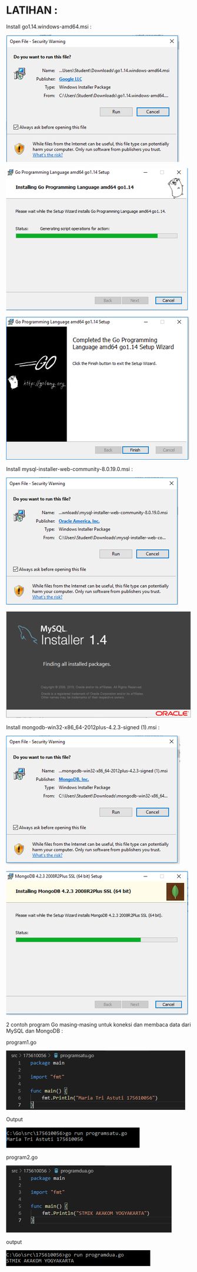 LATIHAN :
=========

Install go1.14.windows-amd64.msi :

![alt text](https://github.com/trimariaas27/tekn-cloud-computing/blob/master/minggu-06/gambar1.png)

![alt text](https://github.com/trimariaas27/tekn-cloud-computing/blob/master/minggu-06/gambar2.png)

![alt text](https://github.com/trimariaas27/tekn-cloud-computing/blob/master/minggu-06/gambar3.png)

Install mysql-installer-web-community-8.0.19.0.msi :

![alt text](https://github.com/trimariaas27/tekn-cloud-computing/blob/master/minggu-06/gambar4.png)

![alt text](https://github.com/trimariaas27/tekn-cloud-computing/blob/master/minggu-06/gambar5.png)

Install mongodb-win32-x86_64-2012plus-4.2.3-signed (1).msi :

![alt text](https://github.com/trimariaas27/tekn-cloud-computing/blob/master/minggu-06/gambar6.png)

![alt text](https://github.com/trimariaas27/tekn-cloud-computing/blob/master/minggu-06/gambar7.png)

2 contoh program Go masing-masing untuk koneksi dan membaca data dari MySQL dan MongoDB :

program1.go

![alt text](https://github.com/trimariaas27/tekn-cloud-computing/blob/master/minggu-06/gambar8.png)

Output 

![alt text](https://github.com/trimariaas27/tekn-cloud-computing/blob/master/minggu-06/gambar9.png)

program2.go

![alt text](https://github.com/trimariaas27/tekn-cloud-computing/blob/master/minggu-06/gambar10.png)

output

![alt text](https://github.com/trimariaas27/tekn-cloud-computing/blob/master/minggu-06/gambar11.png)


